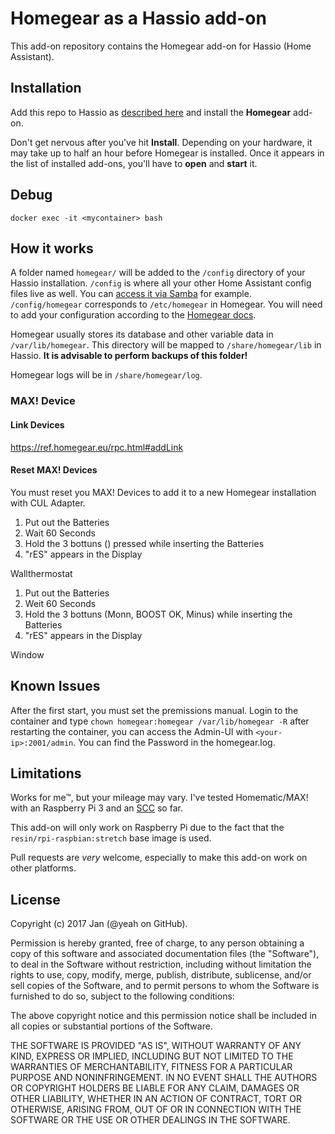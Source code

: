 # Homegear as a Hassio add-on

This add-on repository contains the Homegear add-on for Hassio (Home Assistant).

## Installation

Add this repo to Hassio as [described here](https://home-assistant.io/hassio/installing_third_party_addons/) and install the **Homegear** add-on.

Don't get nervous after you've hit **Install**. Depending on your hardware, it may take up to half an hour before Homegear is installed. Once it appears in the list of installed add-ons, you'll have to **open** and **start** it.

## Debug

```
docker exec -it <mycontainer> bash
```

## How it works

A folder named `homegear/` will be added to the `/config` directory of your Hassio installation. `/config` is where all your other Home Assistant config files live as well. You can [access it via Samba](https://home-assistant.io/addons/samba/) for example. `/config/homegear` corresponds to `/etc/homegear` in Homegear. You will need to add your configuration according to the [Homegear docs](https://doc.homegear.eu/data/homegear/configuration.html).

Homegear usually stores its database and other variable data in `/var/lib/homegear`. This directory will be mapped to `/share/homegear/lib` in Hassio. **It is advisable to perform backups of this folder!**

Homegear logs will be in `/share/homegear/log`.

### MAX! Device

#### Link Devices

https://ref.homegear.eu/rpc.html#addLink

#### Reset MAX! Devices

You must reset you MAX! Devices to add it to a new Homegear installation with CUL Adapter. 

1. Put out the Batteries
2. Wait 60 Seconds
3. Hold the 3 bottuns () pressed while inserting the Batteries
4. "rES" appears in the Display

Wallthermostat

1. Put out the Batteries
2. Weit 60 Seconds
3. Hold the 3 bottuns (Monn, BOOST OK, Minus) while inserting the Batteries
4. "rES" appears in the Display

Window

## Known Issues

After the first start, you must set the premissions manual. Login to the container and type ``chown homegear:homegear /var/lib/homegear -R`` after restarting the container, you can access the Admin-UI with ``<your-ip>:2001/admin``. You can find the Password in the homegear.log.

## Limitations

Works for me™, but your mileage may vary. I've tested Homematic/MAX! with an Raspberry Pi 3 and an [SCC](http://busware.de/tiki-index.php?page=SCC) so far.

This add-on will only work on Raspberry Pi due to the fact that the `resin/rpi-raspbian:stretch` base image is used.

Pull requests are *very* welcome, especially to make this add-on work on other platforms.

## License

Copyright (c) 2017 Jan (@yeah on GitHub).

Permission is hereby granted, free of charge, to any person obtaining
a copy of this software and associated documentation files (the
"Software"), to deal in the Software without restriction, including
without limitation the rights to use, copy, modify, merge, publish,
distribute, sublicense, and/or sell copies of the Software, and to
permit persons to whom the Software is furnished to do so, subject to
the following conditions:

The above copyright notice and this permission notice shall be
included in all copies or substantial portions of the Software.

THE SOFTWARE IS PROVIDED "AS IS", WITHOUT WARRANTY OF ANY KIND,
EXPRESS OR IMPLIED, INCLUDING BUT NOT LIMITED TO THE WARRANTIES OF
MERCHANTABILITY, FITNESS FOR A PARTICULAR PURPOSE AND
NONINFRINGEMENT. IN NO EVENT SHALL THE AUTHORS OR COPYRIGHT HOLDERS BE
LIABLE FOR ANY CLAIM, DAMAGES OR OTHER LIABILITY, WHETHER IN AN ACTION
OF CONTRACT, TORT OR OTHERWISE, ARISING FROM, OUT OF OR IN CONNECTION
WITH THE SOFTWARE OR THE USE OR OTHER DEALINGS IN THE SOFTWARE.
